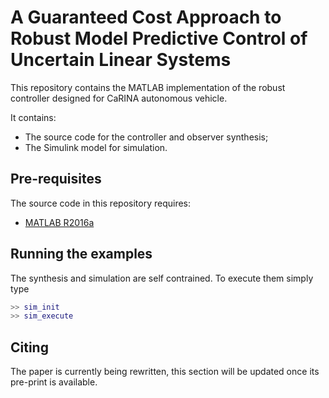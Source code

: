 # A Guaranteed Cost Approach to Robust Model Predictive Control of Uncertain Linear Systems

This repository contains the MATLAB implementation of the robust controller designed for CaRINA autonomous vehicle. 

It contains:
- The source code for the controller and observer synthesis;
- The Simulink model for simulation.

## Pre-requisites

The source code in this repository requires:

- [MATLAB R2016a](http://www.mathworks.com/products/matlab/)

## Running the examples

The synthesis and simulation are self contrained. To execute them simply type

```matlab
>> sim_init
>> sim_execute
```

## Citing

The paper is currently being rewritten, this section will be updated once its pre-print is available.